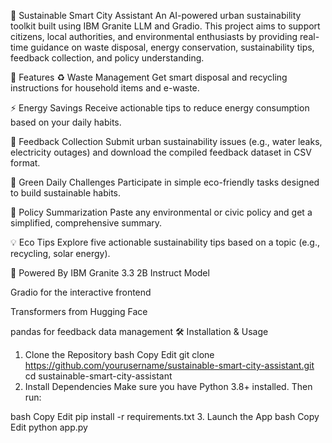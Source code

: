 🌱 Sustainable Smart City Assistant
An AI-powered urban sustainability toolkit built using IBM Granite LLM and Gradio. This project aims to support citizens, local authorities, and environmental enthusiasts by providing real-time guidance on waste disposal, energy conservation, sustainability tips, feedback collection, and policy understanding.

🚀 Features
♻️ Waste Management
Get smart disposal and recycling instructions for household items and e-waste.

⚡ Energy Savings
Receive actionable tips to reduce energy consumption based on your daily habits.

📝 Feedback Collection
Submit urban sustainability issues (e.g., water leaks, electricity outages) and download the compiled feedback dataset in CSV format.

🌿 Green Daily Challenges
Participate in simple eco-friendly tasks designed to build sustainable habits.

📑 Policy Summarization
Paste any environmental or civic policy and get a simplified, comprehensive summary.

💡 Eco Tips
Explore five actionable sustainability tips based on a topic (e.g., recycling, solar energy).

🧠 Powered By
IBM Granite 3.3 2B Instruct Model

Gradio for the interactive frontend

Transformers from Hugging Face

pandas for feedback data management
🛠️ Installation & Usage
1. Clone the Repository
bash
Copy
Edit
git clone https://github.com/yourusername/sustainable-smart-city-assistant.git
cd sustainable-smart-city-assistant
2. Install Dependencies
Make sure you have Python 3.8+ installed. Then run:

bash
Copy
Edit
pip install -r requirements.txt
3. Launch the App
bash
Copy
Edit
python app.py

